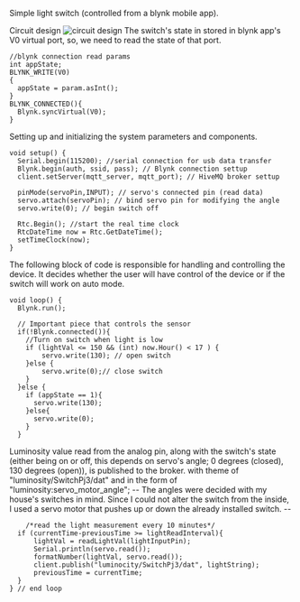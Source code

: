 
Simple light switch (controlled from a blynk mobile app).

Circuit design
![circuit design]()
The switch's state in stored in blynk app's V0 virtual port, so, we need to read the state of that port.
```
//blynk connection read params
int appState;
BLYNK_WRITE(V0)
{
  appState = param.asInt();
}
BLYNK_CONNECTED(){
  Blynk.syncVirtual(V0);
}
```

Setting up and initializing the system parameters and components.
```
void setup() {
  Serial.begin(115200); //serial connection for usb data transfer
  Blynk.begin(auth, ssid, pass); // Blynk connection settup
  client.setServer(mqtt_server, mqtt_port); // HiveMQ broker settup
  
  pinMode(servoPin,INPUT); // servo's connected pin (read data)
  servo.attach(servoPin); // bind servo pin for modifying the angle
  servo.write(0); // begin switch off

  Rtc.Begin(); //start the real time clock
  RtcDateTime now = Rtc.GetDateTime();
  setTimeClock(now);
}
```

The following block of code is responsible for handling and controlling the device. It decides whether the user will have control of the device or if the switch will work on auto mode.
```
void loop() {
  Blynk.run();
  
  // Important piece that controls the sensor
  if(!Blynk.connected()){
    //Turn on switch when light is low
    if (lightVal <= 150 && (int) now.Hour() < 17 ) {
        servo.write(130); // open switch
    }else {
        servo.write(0);// close switch
    }
  }else {
    if (appState == 1){
      servo.write(130);
    }else{
      servo.write(0);
    }
  }
```

Luminosity value read from the analog pin, along with the switch's state (either being on or off, this depends on servo's angle; 0 degrees (closed), 130 degrees (open)), is published to the broker. 
with theme of "luminosity/SwitchPj3/dat" and in the form of "luminosity:servo_motor_angle";
-- The angles were decided with my house's switches in mind. Since I could not alter the switch from the inside, I used a servo motor that pushes up or down the already installed switch. --

```
    /*read the light measurement every 10 minutes*/
  if (currentTime-previousTime >= lightReadInterval){
      lightVal = readLightVal(lightInputPin);
      Serial.println(servo.read());
      formatNumber(lightVal, servo.read());
      client.publish("luminocity/SwitchPj3/dat", lightString);
      previousTime = currentTime;
  } 
} // end loop
```
